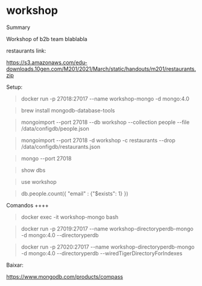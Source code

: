 # workshop

Summary

Workshop of b2b team blablabla

restaurants link:

https://s3.amazonaws.com/edu-downloads.10gen.com/M201/2021/March/static/handouts/m201/restaurants.zip


Setup:

> docker run -p 27018:27017 --name workshop-mongo -d mongo:4.0

> brew install mongodb-database-tools

> mongoimport --port 27018 --db workshop --collection people --file /data/configdb/people.json

> mongoimport --port 27018 -d workshop -c restaurants --drop /data/configdb/restaurants.json

> mongo --port 27018

> show dbs

> use workshop

> db.people.count({ "email" : {"$exists": 1} })

Comandos ++++

> docker exec -it workshop-mongo bash

> docker run -p 27019:27017 --name workshop-directoryperdb-mongo -d mongo:4.0 --directoryperdb

> docker run -p 27020:27017 --name workshop-directoryperdb-mongo -d mongo:4.0 --directoryperdb --wiredTigerDirectoryForIndexes

Baixar:

https://www.mongodb.com/products/compass
